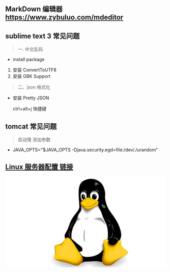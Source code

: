 
## MarkDown 编辑器 https://www.zybuluo.com/mdeditor




## sublime text 3  常见问题

> 一. 中文乱码
- install package
1. 安装 ConvertToUTF8
2. 安装 GBK Support

> 二、json 格式化
- 安装 Pretty JSON  
  
  ctrl+alt+j  快捷键

## tomcat 常见问题
> 启动慢  添加参数
- JAVA_OPTS="$JAVA_OPTS -Djava.security.egd=file:/dev/./urandom"

## [Linux 服务器配置 链接](https://github.com/fanhuajun/java-demo) ##
![](https://github.com/fanhuajun/notes/blob/master/img/timg.jpg)